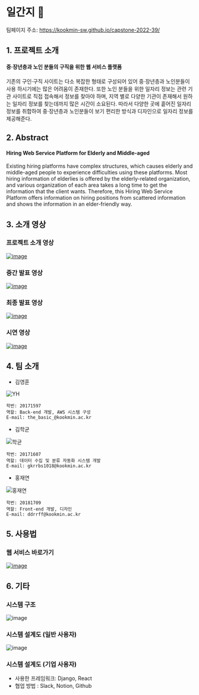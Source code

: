# 일간지 🍊
팀페이지 주소: https://kookmin-sw.github.io/capstone-2022-39/ 


## 1. 프로젝트 소개
#### 중·장년층과 노인 분들의 구직을 위한 웹 서비스 플랫폼  
기존의 구인·구직 사이트는 다소 복잡한 형태로 구성되어 있어 중·장년층과 노인분들이 사용 하시기에는 많은 어려움이 존재한다.
또한 노인 분들을 위한 일자리 정보는 관련 기관 사이트로 직접 접속해서 정보를 찾아야 하며,
지역 별로 다양한 기관이 존재해서 원하는 일자리 정보를 찾는데까지 많은 시간이 소요된다. 
따라서 다양한 곳에 흩어진 일자리 정보를 취합하여 중·장년층과 노인분들이 보기 편리한 방식과 디자인으로 일자리 정보를 제공해준다.

## 2. Abstract
#### Hiring Web Service Platform for Elderly and Middle-aged
Existing hiring platforms have complex structures, which causes elderly and middle-aged people to experience difficulties using these platforms.
Most hiring information of elderlies is offered by the elderly-related organization, and various organization of each area takes a long time to get the information that the client wants.
Therefore, this Hiring Web Service Platform offers information on hiring positions from scattered information and shows the information in an elder-friendly way.

## 3. 소개 영상
### 프로젝트 소개 영상  
[![image](https://user-images.githubusercontent.com/28584171/162363705-2d28d091-039f-4586-9c15-f1916024c09f.png)](https://youtu.be/FcUZ4Q2Bfds)

### 중간 발표 영상
[![image](https://user-images.githubusercontent.com/28584171/162363915-d025f710-1c74-4d29-9cf0-7e941097653d.png)](https://www.youtube.com/watch?v=dYVHX2gFoWc)

### 최종 발표 영상
[![image](https://user-images.githubusercontent.com/28584171/170625801-a0348acb-717b-4b4d-9ab4-80ea2a95aa1b.png)](https://drive.google.com/file/d/1oA-qORIvQZaQdFA-quPuKxpGJx2p5jVT/view?usp=sharing)

### 시연 영상
[![image](https://user-images.githubusercontent.com/28584171/170625990-9e0befda-7bb4-4963-9a7e-092be969378a.png)](https://drive.google.com/file/d/1ShFfmb0yhAn-kG5JroFbQJYZE2jp2H3q/view?usp=sharing)

## 4. 팀 소개

* 김영훈
  
![YH](https://user-images.githubusercontent.com/39540473/161184896-53483839-c4f5-49bd-ba27-473f073ffa89.jpg)
```
학번: 20171597
역할: Back-end 개발, AWS 시스템 구성
E-mail: the_basic_@kookmin.ac.kr
```

* 김학균

![학균](https://user-images.githubusercontent.com/39540473/161184846-43312d4c-d8ab-48d7-942f-7e5d570d5887.jpg) 
```
학번: 20171607
역할: 데이터 수집 및 분류 자동화 시스템 개발
E-mail: gkrrbs1018@kookmin.ac.kr
```

* 홍재연
  
![홍재연](https://user-images.githubusercontent.com/39540473/161184136-0909bf62-f0ec-4d46-b803-e093b3442ac7.jpg)
```
학번: 20181709
역할: Front-end 개발, 디자인
E-mail: ddrrff@kookmin.ac.kr
```

## 5. 사용법
### 웹 서비스 바로가기
[![image](https://user-images.githubusercontent.com/28584171/170623610-633e95e0-f7a1-49d0-8bce-0189f13d394a.png)](http://3.38.225.207:3000/)

## 6. 기타

### 시스템 구조
![image](https://user-images.githubusercontent.com/28584171/170627844-dd8505a1-601c-44c8-a8b0-98f356060983.png)

### 시스템 설계도 (일반 사용자)
![image](https://user-images.githubusercontent.com/28584171/170628064-acd0f6fb-1922-4b4d-b6bd-9df41f6ac9ac.png)

### 시스템 설계도 (기업 사용자)


* 사용한 프레임워크: Django, React
* 협업 방법 : Slack, Notion, Github
